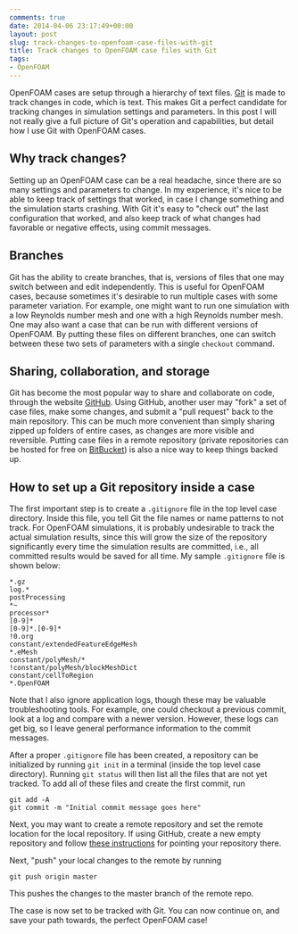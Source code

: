```yaml
---
comments: true
date: 2014-04-06 23:17:49+00:00
layout: post
slug: track-changes-to-openfoam-case-files-with-git
title: Track changes to OpenFOAM case files with Git
tags:
- OpenFOAM
---
```


OpenFOAM cases are setup through a hierarchy of text files. [Git](http://git-scm.com) is made to track changes in code, which is text. This makes Git a perfect candidate for tracking changes in simulation settings and parameters. In this post I will not really give a full picture of Git's operation and capabilities, but detail how I use Git with OpenFOAM cases.



## Why track changes?


Setting up an OpenFOAM case can be a real headache, since there are so many settings and parameters to change. In my experience, it's nice to be able to keep track of settings that worked, in case I change something and the simulation starts crashing. With Git it's easy to "check out" the last configuration that worked, and also keep track of what changes had favorable or negative effects, using commit messages.



## Branches


Git has the ability to create branches, that is, versions of files that one may switch between and edit independently. This is useful for OpenFOAM cases, because sometimes it's desirable to run multiple cases with some parameter variation. For example, one might want to run one simulation with a low Reynolds number mesh and one with a high Reynolds number mesh. One may also want a case that can be run with different versions of OpenFOAM. By putting these files on different branches, one can switch between these two sets of parameters with a single `checkout` command.



## Sharing, collaboration, and storage


Git has become the most popular way to share and collaborate on code, through the website [GitHub](http://github.com). Using GitHub, another user may "fork" a set of case files, make some changes, and submit a "pull request" back to the main repository. This can be much more convenient than simply sharing zipped up folders of entire cases, as changes are more visible and reversible. Putting case files in a remote repository (private repositories can be hosted for free on [BitBucket](http://bitbucket.org)) is also a nice way to keep things backed up.



## How to set up a Git repository inside a case


The first important step is to create a `.gitignore` file in the top level case directory. Inside this file, you tell Git the file names or name patterns to not track. For OpenFOAM simulations, it is probably undesirable to track the actual simulation results, since this will grow the size of the repository significantly every time the simulation results are committed, i.e., all committed results would be saved for all time. My sample `.gitignore` file is shown below:




    *.gz
    log.*
    postProcessing
    *~
    processor*
    [0-9]*
    [0-9]*.[0-9]*
    !0.org
    constant/extendedFeatureEdgeMesh
    *.eMesh
    constant/polyMesh/*
    !constant/polyMesh/blockMeshDict
    constant/cellToRegion
    *.OpenFOAM




Note that I also ignore application logs, though these may be valuable troubleshooting tools. For example, one could checkout a previous commit, look at a log and compare with a newer version. However, these logs can get big, so I leave general performance information to the commit messages.

After a proper `.gitignore` file has been created, a repository can be initialized by running `git init` in a terminal (inside the top level case directory). Running `git status` will then list all the files that are not yet tracked. To add all of these files and create the first commit, run



    git add -A
    git commit -m "Initial commit message goes here"




Next, you may want to create a remote repository and set the remote location for the local repository. If using GitHub, create a new empty repository and follow [these instructions](https://help.github.com/articles/adding-a-remote) for pointing your repository there.

Next, "push" your local changes to the remote by running



    git push origin master



This pushes the changes to the master branch of the remote repo.

The case is now set to be tracked with Git. You can now continue on, and save your path towards, the perfect OpenFOAM case!
